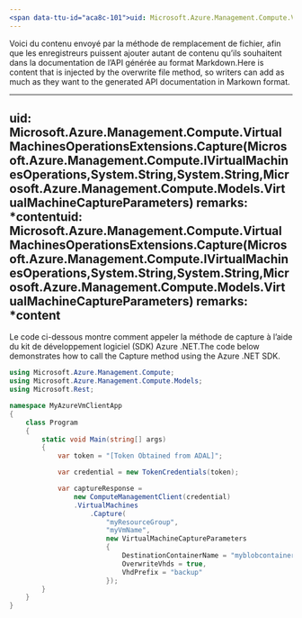 ```yaml
---
<span data-ttu-id="aca8c-101">uid: Microsoft.Azure.Management.Compute.VirtualMachinesOperationsExtensions.Capture(Microsoft.Azure.Management.Compute.IVirtualMachinesOperations,System.String,System.String,Microsoft.Azure.Management.Compute.Models.VirtualMachineCaptureParameters) summary: \*content</span><span class="sxs-lookup"><span data-stu-id="aca8c-101">uid: Microsoft.Azure.Management.Compute.VirtualMachinesOperationsExtensions.Capture(Microsoft.Azure.Management.Compute.IVirtualMachinesOperations,System.String,System.String,Microsoft.Azure.Management.Compute.Models.VirtualMachineCaptureParameters) summary: \*content</span></span>
---
```


<span data-ttu-id="aca8c-102">Voici du contenu envoyé par la méthode de remplacement de fichier, afin que les enregistreurs puissent ajouter autant de contenu qu’ils souhaitent dans la documentation de l’API générée au format Markdown.</span><span class="sxs-lookup"><span data-stu-id="aca8c-102">Here is content that is injected by the overwrite file method, so writers can add as much as they want to the generated API documentation in Markown format.</span></span>

---
<span data-ttu-id="aca8c-103">uid: Microsoft.Azure.Management.Compute.VirtualMachinesOperationsExtensions.Capture(Microsoft.Azure.Management.Compute.IVirtualMachinesOperations,System.String,System.String,Microsoft.Azure.Management.Compute.Models.VirtualMachineCaptureParameters) remarks: \*content</span><span class="sxs-lookup"><span data-stu-id="aca8c-103">uid: Microsoft.Azure.Management.Compute.VirtualMachinesOperationsExtensions.Capture(Microsoft.Azure.Management.Compute.IVirtualMachinesOperations,System.String,System.String,Microsoft.Azure.Management.Compute.Models.VirtualMachineCaptureParameters) remarks: \*content</span></span>
---

<span data-ttu-id="aca8c-104">Le code ci-dessous montre comment appeler la méthode de capture à l’aide du kit de développement logiciel (SDK) Azure .NET.</span><span class="sxs-lookup"><span data-stu-id="aca8c-104">The code below demonstrates how to call the Capture method using the Azure .NET SDK.</span></span> 

```csharp
using Microsoft.Azure.Management.Compute;
using Microsoft.Azure.Management.Compute.Models;
using Microsoft.Rest;

namespace MyAzureVmClientApp
{
    class Program
    {
        static void Main(string[] args)
        {
            var token = "[Token Obtained from ADAL]";

            var credential = new TokenCredentials(token);

            var captureResponse = 
                new ComputeManagementClient(credential)
                .VirtualMachines
                    .Capture(
                        "myResourceGroup",
                        "myVmName",
                        new VirtualMachineCaptureParameters
                        {
                            DestinationContainerName = "myblobcontainer",
                            OverwriteVhds = true,
                            VhdPrefix = "backup"
                        });
        }
    }
}
```


